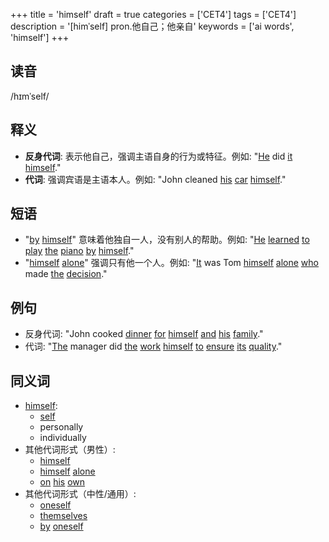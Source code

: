 +++
title = 'himself'
draft = true
categories = ['CET4']
tags = ['CET4']
description = '[himˈself] pron.他自己；他亲自'
keywords = ['ai words', 'himself']
+++

## 读音
/hɪmˈself/

## 释义
- **反身代词**: 表示他自己，强调主语自身的行为或特征。例如: "[He](/post/he/) did [it](/post/it/) [himself](/post/himself/)."
- **代词**: 强调宾语是主语本人。例如: "John cleaned [his](/post/his/) [car](/post/car/) [himself](/post/himself/)."

## 短语
- "[by](/post/by/) [himself](/post/himself/)" 意味着他独自一人，没有别人的帮助。例如: "[He](/post/he/) [learned](/post/learned/) [to](/post/to/) [play](/post/play/) [the](/post/the/) [piano](/post/piano/) [by](/post/by/) [himself](/post/himself/)."
- "[himself](/post/himself/) [alone](/post/alone/)" 强调只有他一个人。例如: "[It](/post/it/) was Tom [himself](/post/himself/) [alone](/post/alone/) [who](/post/who/) made [the](/post/the/) [decision](/post/decision/)."

## 例句
- 反身代词: "John cooked [dinner](/post/dinner/) [for](/post/for/) [himself](/post/himself/) [and](/post/and/) [his](/post/his/) [family](/post/family/)."
- 代词: "[The](/post/the/) manager did [the](/post/the/) [work](/post/work/) [himself](/post/himself/) [to](/post/to/) [ensure](/post/ensure/) [its](/post/its/) [quality](/post/quality/)."

## 同义词
- [himself](/post/himself/): 
  - [self](/post/self/)
  - personally
  - individually
- 其他代词形式（男性）:
  - [himself](/post/himself/)
  - [himself](/post/himself/) [alone](/post/alone/)
  - [on](/post/on/) [his](/post/his/) [own](/post/own/)
- 其他代词形式（中性/通用）:
  - [oneself](/post/oneself/)
  - [themselves](/post/themselves/)
  - [by](/post/by/) [oneself](/post/oneself/)
